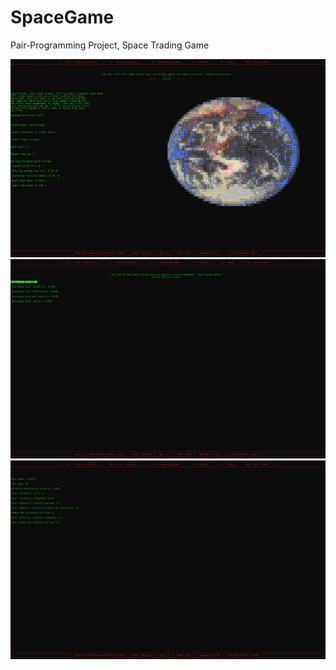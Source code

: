 # SpaceGame

Pair-Programming Project, Space Trading Game

![Image of Travel Menu](https://github.com/SethanielWay/SpaceGame/blob/master/Space%20Game/assets/PlanetTravel.png)
![Image of Upgrades Menu](https://github.com/SethanielWay/SpaceGame/blob/master/Space%20Game/assets/UpgradeYourShip.png)
![Image of Your Stats UI](https://github.com/SethanielWay/SpaceGame/blob/master/Space%20Game/assets/YourStats.png)
